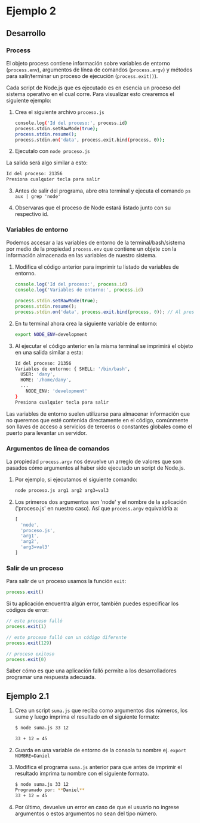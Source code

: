 # Ejemplo 2

## Desarrollo

### Process

El objeto process contiene información sobre variables de entorno (`process.env`), argumentos de línea de comandos (`process.argv`) y métodos para salir/terminar un proceso de ejecución (`process.exit()`).

Cada script de Node.js que es ejecutado es en esencia un proceso del sistema operativo en el cual corre. Para visualizar esto crearemos el siguiente ejemplo:

1. Crea el siguiente archivo `proceso.js`

    ```bash
    console.log('Id del proceso:', process.id)
    process.stdin.setRawMode(true);
    process.stdin.resume();
    process.stdin.on('data', process.exit.bind(process, 0));
    ```

2. Ejecutalo con `node proceso.js`

La salida será algo similar a esto:

```bash
Id del proceso: 21356
Presiona cualquier tecla para salir
```

3. Antes de salir del programa, abre otra terminal y ejecuta el comando `ps aux | grep 'node'`

4. Observaras que el proceso de Node estará listado junto con su respectivo id. 

### Variables de entorno

Podemos accesar  a las variables de entorno de la terminal/bash/sistema por medio de la propiedad `process.env` que contiene un objete con la información almacenada en las variables de nuestro sistema.

1. Modifica el código anterior para imprimir tu listado de variables de entorno.

    ```jsx
    console.log('Id del proceso:', process.id)
    console.log('Variables de entorno:', process.id)

    process.stdin.setRawMode(true);
    process.stdin.resume();
    process.stdin.on('data', process.exit.bind(process, 0)); // Al presionar cualquier letra salimos
    ```

2. En tu terminal ahora crea la siguiente variable de entorno:

    ```bash
    export NODE_ENV=development
    ```

3. Al ejecutar el código anterior en la misma terminal se imprimirá el objeto en una salida similar a esta:

    ```bash
    Id del proceso: 21356
    Variables de entorno: { SHELL: '/bin/bash',
      USER: 'dany',
      HOME: '/home/dany',
      ...
    	NODE_ENV: 'development'
    }
    Presiona cualquier tecla para salir
    ```

Las variables de entorno suelen utilizarse para almacenar información que no queremos que esté contenida directamente en el código, comúnmente son llaves de acceso a servicios de terceros o constantes globales como el puerto para levantar un servidor.

### Argumentos de línea de comandos

La propiedad `process.argv` nos devuelve un arreglo de valores que son pasados cómo argumentos al haber sido ejecutado un script de Node.js.

1. Por ejemplo, si ejecutamos el siguiente comando:

    ```bash
    node proceso.js arg1 arg2 arg3=val3
    ```

2. Los primeros dos argumentos son 'node' y el nombre de la aplicación ('proceso.js' en nuestro caso). Así que `process.argv` equivaldría a:

    ```jsx
    [
      'node', 
      'proceso.js', 
      'arg1',
      'arg2', 
      'arg3=val3'
    ]
    ```

### Salir de un proceso

Para salir de un proceso usamos la función `exit`:

```jsx
process.exit()
```

Si tu aplicación encuentra algún error, también puedes especificar los códigos de error:

```jsx
// este proceso falló
process.exit(1)

// este proceso falló con un código diferente
process.exit(129)

// proceso exitoso
process.exit(0)

```

Saber cómo es que una aplicación falló permite a los desarrolladores programar una respuesta adecuada.

## Ejemplo 2.1

1. Crea un script `suma.js` que reciba como argumentos dos números, los sume y luego imprima el resultado en el siguiente formato:

    ```bash
    $ node suma.js 33 12

    33 + 12 = 45
    ```

2. Guarda en una variable de entorno de la consola tu nombre ej. `export NOMBRE=Daniel`
3. Modifica el programa `suma.js` anterior para que antes de imprimir el resultado imprima tu nombre con el siguiente formato.

    ```bash
    $ node suma.js 33 12
    Programado por: **Daniel**
    33 + 12 = 45
    ```

4. Por último, devuelve un error en caso de que el usuario no ingrese argumentos o estos argumentos no sean del tipo número.
